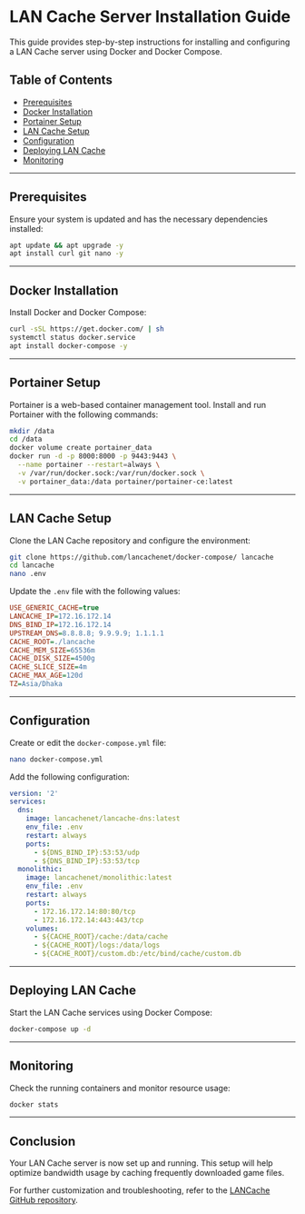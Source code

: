 # LAN Cache Server Installation Guide

This guide provides step-by-step instructions for installing and configuring a LAN Cache server using Docker and Docker Compose.

## **Table of Contents**
- [Prerequisites](#prerequisites)
- [Docker Installation](#docker-installation)
- [Portainer Setup](#portainer-setup)
- [LAN Cache Setup](#lan-cache-setup)
- [Configuration](#configuration)
- [Deploying LAN Cache](#deploying-lan-cache)
- [Monitoring](#monitoring)

---

## **Prerequisites**
Ensure your system is updated and has the necessary dependencies installed:

```sh
apt update && apt upgrade -y
apt install curl git nano -y
```

---

## **Docker Installation**
Install Docker and Docker Compose:

```sh
curl -sSL https://get.docker.com/ | sh
systemctl status docker.service
apt install docker-compose -y
```

---

## **Portainer Setup**
Portainer is a web-based container management tool. Install and run Portainer with the following commands:

```sh
mkdir /data
cd /data
docker volume create portainer_data
docker run -d -p 8000:8000 -p 9443:9443 \
  --name portainer --restart=always \
  -v /var/run/docker.sock:/var/run/docker.sock \
  -v portainer_data:/data portainer/portainer-ce:latest
```

---

## **LAN Cache Setup**
Clone the LAN Cache repository and configure the environment:

```sh
git clone https://github.com/lancachenet/docker-compose/ lancache
cd lancache
nano .env
```

Update the `.env` file with the following values:

```ini
USE_GENERIC_CACHE=true
LANCACHE_IP=172.16.172.14
DNS_BIND_IP=172.16.172.14
UPSTREAM_DNS=8.8.8.8; 9.9.9.9; 1.1.1.1
CACHE_ROOT=./lancache
CACHE_MEM_SIZE=65536m
CACHE_DISK_SIZE=4500g
CACHE_SLICE_SIZE=4m
CACHE_MAX_AGE=120d
TZ=Asia/Dhaka
```

---

## **Configuration**
Create or edit the `docker-compose.yml` file:

```sh
nano docker-compose.yml
```

Add the following configuration:

```yaml
version: '2'
services:
  dns:
    image: lancachenet/lancache-dns:latest
    env_file: .env
    restart: always
    ports:
      - ${DNS_BIND_IP}:53:53/udp
      - ${DNS_BIND_IP}:53:53/tcp
  monolithic:
    image: lancachenet/monolithic:latest
    env_file: .env
    restart: always
    ports:
      - 172.16.172.14:80:80/tcp
      - 172.16.172.14:443:443/tcp
    volumes:
      - ${CACHE_ROOT}/cache:/data/cache
      - ${CACHE_ROOT}/logs:/data/logs
      - ${CACHE_ROOT}/custom.db:/etc/bind/cache/custom.db
```

---

## **Deploying LAN Cache**
Start the LAN Cache services using Docker Compose:

```sh
docker-compose up -d
```

---

## **Monitoring**
Check the running containers and monitor resource usage:

```sh
docker stats
```

---

## **Conclusion**
Your LAN Cache server is now set up and running. This setup will help optimize bandwidth usage by caching frequently downloaded game files.

For further customization and troubleshooting, refer to the [LANCache GitHub repository](https://github.com/lancachenet/docker-compose/).

